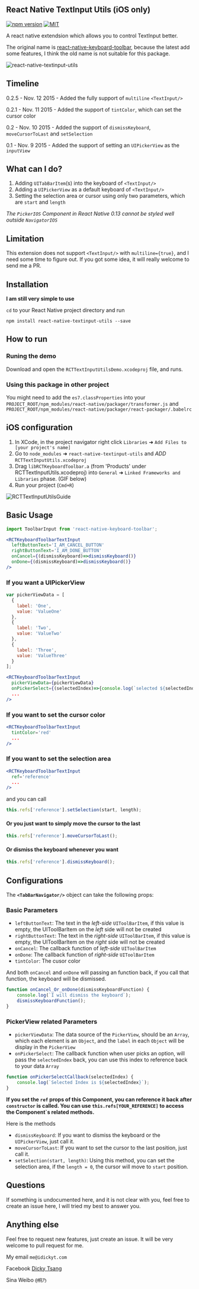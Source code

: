 ## React Native TextInput Utils (iOS only)
[![npm version](https://badge.fury.io/js/react-native-textinput-utils.svg)](https://badge.fury.io/js/react-native-textinput-utils)
[![MIT](https://img.shields.io/dub/l/vibe-d.svg)]()

A react native extendsion which allows you to control TextInput better.

The original name is [react-native-keyboard-toolbar](http://github.com/DickyT/react-native-keyboard-toolbar), because the latest add some features, I think the old name is not suitable for this package.

![react-native-textinput-utils](https://cloud.githubusercontent.com/assets/4535844/11055687/f2652524-874f-11e5-96f0-333c6bc4ba1c.gif)

## Timeline
0.2.5 - Nov. 12 2015 - Added the fully support of `multiline` `<TextInput/>`

0.2.1 - Nov. 11 2015 - Added the support of `tintColor`, which can set the cursor color

0.2 - Nov. 10 2015 - Added the support of `dismissKeyboard`, `moveCursorToLast` and `setSelection`

0.1 - Nov. 9 2015 - Added the support of setting an `UIPickerView` as the `inputView`


## What can I do?

1. Adding `UITabBarItem`(s) into the keyboard of `<TextInput/>`
2. Adding a `UIPickerView` as a default keyboard of `<TextInput/>`
3. Setting the selection area or cursor using only two parameters, which are `start` and `length`

*The `PickerIOS` Component in React Native 0.13 cannot be styled well outside `NavigatorIOS`*


## Limitation
This extension does not support `<TextInput/>` with `multiline={true}`, and I need some time to figure out. If you got some idea, it will really welcome to send me a PR.

## Installation

__I am still very simple to use__

```cd``` to your React Native project directory and run

```npm install react-native-textinput-utils --save```

## How to run

### Runing the demo
Download and open the `RCTTextInputUtilsDemo.xcodeproj` file, and runs.

### Using this package in other project
You might need to add the `es7.classProperties` into your `PROJECT_ROOT/npm_modules/react-native/packager/transformer.js` and `PROJECT_ROOT/npm_modules/react-native/packager/react-packager/.babelrc`

## iOS configuration

1. In XCode, in the project navigator right click `Libraries` ➜ `Add Files to [your project's name]`
2. Go to `node_modules` ➜ `react-native-textinput-utils` and *ADD* `RCTTextInputUtils.xcodeproj` 
3. Drag `libRCTKeyboardToolbar.a` (from 'Products' under RCTTextInputUtils.xcodeproj) into `General` ➜ `Linked Frameworks and Libraries` phase. (GIF below)
5. Run your project (`Cmd+R`)

![RCTTextInputUtilsGuide](https://cloud.githubusercontent.com/assets/4535844/11019656/9ff660dc-85d8-11e5-9823-b4437f498a77.gif)

## Basic Usage
```jsx
import ToolbarInput from 'react-native-keyboard-toolbar';
```

```jsx
<RCTKeyboardToolbarTextInput
  leftButtonText='I_AM_CANCEL_BUTTON'
  rightButtonText='I_AM_DONE_BUTTON'
  onCancel={(dismissKeyboard)=>dismissKeyboard()}
  onDone={(dismissKeyboard)=>dismissKeyboard()}
/>
```

### If you want a UIPickerView
```jsx
var pickerViewData = [
  {
    label: 'One',
    value: 'ValueOne'
  },
  {
    label: 'Two',
    value: 'ValueTwo'
  },
  {
    label: 'Three',
    value: 'ValueThree'
  }
];
```
```jsx
<RCTKeyboardToolbarTextInput
  pickerViewData={pickerViewData}
  onPickerSelect={(selectedIndex)=>{console.log(`selected ${selectedIndex}`)}}
  ...
/>
```

### If you want to set the cursor color
```jsx
<RCTKeyboardToolbarTextInput
  tintColor='red'
  ...
/>
```

### If you want to set the selection area
```jsx
<RCTKeyboardToolbarTextInput
  ref='reference'
  ...
/>
```
and you can call
```jsx
this.refs['reference'].setSelection(start, length);
```

#### Or you just want to simply move the cursor to the last
```jsx
this.refs['reference'].moveCursorToLast();
```

#### Or dismiss the keyboard whenever you want
```jsx
this.refs['reference'].dismissKeyboard();
```

## Configurations
The **`<TabBarNavigator/>`** object can take the following props:

### Basic Parameters
- `leftButtonText`: The text in the *left-side* `UIToolBarItem`, if this value is empty, the UIToolBarItem on the *left* side will not be created
- `rightButtonText`: The text in the *right-side* `UIToolBarItem`, if this value is empty, the UIToolBarItem on the *right* side will not be created
- `onCancel`: The callback function of *left-side* `UIToolBarItem`
- `onDone`: The callback function of *right-side* `UIToolBarItem`
- `tintColor`: The cusor color

And both `onCancel` and `onDone` will passing an function back, if you call that function, the keyboard will be dismissed.

```jsx
function onCancel_Or_onDone(dismissKeyboardFunction) {
    console.log(`I will dismiss the keyboard`);
    dismissKeyboardFunction();
}
```

### PickerView related Parameters
- `pickerViewData`: The data source of the `PickerView`, should be an `Array`, which each element is an `Object`, and the `label` in each `Object` will be display in the `PickerView`
- `onPickerSelect`: The callback function when user picks an option, will pass the `selectedIndex` back, you can use this index to reference back to your data `Array`

```jsx
function onPickerSelectCallback(selectedIndex) {
    console.log(`Selected Index is ${selectedIndex}`);
}
```

__If you set the `ref` props of this Component, you can reference it back after `constructor` is called. You can use `this.refs[YOUR_REFERENCE]` to access the Component`s related methods.__

Here is the methods
- `dismissKeyboard`: If you want to dismiss the keyboard or the `UIPickerView`, just call it.
- `moveCursorToLast`: If you want to set the cursor to the last position, just call it.
- `setSelection(start, length)`: Using this method, you can set the selection area, if the `length = 0`, the cursor will move to `start` position.

Questions
--------------
If something is undocumented here, and it is not clear with you, feel free to create an issue here, I will tried my best to answer you.

Anything else
--------------
Feel free to request new features, just create an issue.
It will be very welcome to pull request for me.

My email ```me@idickyt.com```

Facebook [Dicky Tsang](https://www.facebook.com/idickytsang)

Sina Weibo ```@桐乃```
